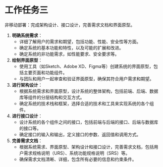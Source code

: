 # 工作任务三

非移动部署：完成架构设计、接口设计，完善需求文档和界面原型。

1. **明确系统需求**：
   - 详细了解用户的需求和期望，包括功能、性能、安全性等方面。
   - 确定系统的基本功能和特性，以及可能的扩展和改进。
   - 确定系统的非功能需求，如性能要求、安全要求等。
2. **绘制界面原型**：
   - 使用工具（如Sketch、Adobe XD、Figma等）创建系统的界面原型，包括主要页面和功能组件。
   - 与团队和用户一起审查和验证界面原型，确保其符合用户需求和期望。
3. **进行架构设计**：
   - 根据系统需求和界面原型，设计系统的整体架构，包括前端、后端、数据库等组件的分层结构和交互方式。
   - 确定系统的技术栈和框架，选择合适的技术和工具来实现系统的各个组件。
4. **进行接口设计**：
   - 设计系统的各个组件之间的接口，包括前端与后端的接口、后端与数据库的接口等。
   - 确定接口的输入和输出，定义接口的参数、返回值和调用方式。
5. **完善需求文档**：
   - 根据系统需求、界面原型、架构设计和接口设计，完善需求文档，包括用户需求规格说明（URS）、系统功能规格说明（SRS）等。
   - 确保需求文档清晰、详细，包含所有必要的信息和约束条件。